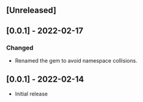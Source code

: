## \[Unreleased\]

## \[0.0.1\] - 2022-02-17

### Changed

- Renamed the gem to avoid namespace collisions.

## \[0.0.1\] - 2022-02-14

- Initial release

